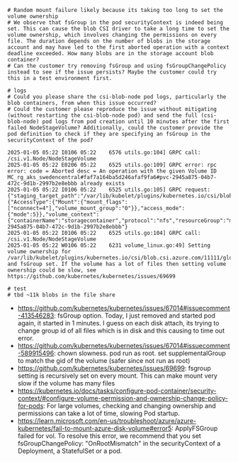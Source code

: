```
# Random mount failure likely because its taking too long to set the volume ownership
# We observe that fsGroup in the pod securityContext is indeed being set. This can cause the blob CSI driver to take a long time to set the volume ownership, which involves changing the permissions on every file. The duration depends on the number of blobs in the storage account and may have led to the first aborted operation with a context deadline exceeded. How many blobs are in the storage account blob container?
# Can the customer try removing fsGroup and using fsGroupChangePolicy instead to see if the issue persists? Maybe the customer could try this in a test environment first.

# logs
# Could you please share the csi-blob-node pod logs, particularly the blob containers, from when this issue occurred?
# Could the customer please reproduce the issue without mitigating (without restarting the csi-blob-node pod) and send the full (csi-blob-node) pod logs from pod creation until 10 minutes after the first failed NodeStageVolume? Additionally, could the customer provide the pod definition to check if they are specifying an fsGroup in the securityContext of the pod?

2025-01-05 05:22 I0106 05:22    6576 utils.go:104] GRPC call: /csi.v1.Node/NodeStageVolume
2025-01-05 05:22 E0206 05:22    6525 utils.go:109] GRPC error: rpc error: code = Aborted desc = An operation with the given Volume ID MC_rg_aks_swedencentral#faf7a164ba5d246afaf9fa6#pvc-2945a875-04b7-472c-9d1b-2997b2e8ebbb already exists
2025-01-05 05:22 I0106 05:22    6525 utils.go:105] GRPC request: {"staging_target_path":"/var/lib/kubelet/plugins/kubernetes.io/csi/blob.csi.azure.com/11111/globalmount","volume_capability":{"AccessType":{"Mount":{"mount_flags":["nconnect=4"],"volume_mount_group":"0"}},"access_mode":{"mode":5}},"volume_context":{"containerName":"storagecontainer","protocol":"nfs","resourceGroup":"mc_rg_aks_swedencentral","server":"faf7a164ba5d246afaf9fa6.privatelink.blob.core.windows.net","storageAccount":"faf7a164ba5d246afaf9fa6"},"volume_id":"MC_rg_aks_swedencentral#faf7a164ba5d246afaf9fa6#pvc-2945a875-04b7-472c-9d1b-2997b2e8ebbb"}
2025-01-05 05:22 I0106 05:22    6525 utils.go:104] GRPC call: /csi.v1.Node/NodeStageVolume
2025-01-05 05:22 W0106 05:22    6231 volume_linux.go:49] Setting volume ownership for /var/lib/kubelet/plugins/kubernetes.io/csi/blob.csi.azure.com/11111/globalmount and fsGroup set. If the volume has a lot of files then setting volume ownership could be slow, see https://github.com/kubernetes/kubernetes/issues/69699

# test
# tbd ~11k blobs in the file share
```

- https://github.com/kubernetes/kubernetes/issues/67014#issuecomment-413546283: fsGroup option. Today, I just removed and started pod again, it started in 1 minutes. I guess on each disk attach, its trying to change group id of all files which is in disk and this causing to time out error.
- https://github.com/kubernetes/kubernetes/issues/67014#issuecomment-589915496: chown slowness. pod run as root. set supplementalGroup to match the gid of the volume (safer since not run as root)
- https://github.com/kubernetes/kubernetes/issues/69699: fsgroup setting is recursively set on every mount. This can make mount very slow if the volume has many files
- https://kubernetes.io/docs/tasks/configure-pod-container/security-context/#configure-volume-permission-and-ownership-change-policy-for-pods: For large volumes, checking and changing ownership and permissions can take a lot of time, slowing Pod startup.
- https://learn.microsoft.com/en-us/troubleshoot/azure/azure-kubernetes/fail-to-mount-azure-disk-volume#error5: ApplyFSGroup failed for vol. To resolve this error, we recommend that you set fsGroupChangePolicy: "OnRootMismatch" in the securityContext of a Deployment, a StatefulSet or a pod.
